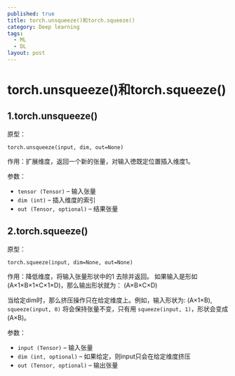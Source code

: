 ```yaml
---
published: true
title: torch.unsqueeze()和torch.squeeze()
category: Deep learning
tags: 
  - ML
  - DL
layout: post
---
```


# torch.unsqueeze()和torch.squeeze()

## 1.torch.unsqueeze()

原型：

```
torch.unsqueeze(input, dim, out=None)	
```

作用：扩展维度，返回一个新的张量，对输入徳既定位置插入维度1。

参数：

- `tensor (Tensor)` – 输入张量
- `dim (int)` – 插入维度的索引
- `out (Tensor, optional)` – 结果张量

## 2.torch.squeeze()

原型：

```
torch.squeeze(input, dim=None, out=None)
```

作用：降低维度，将输入张量形状中的1 去除并返回。 如果输入是形如(A×1×B×1×C×1×D)，那么输出形状就为： (A×B×C×D)

当给定dim时，那么挤压操作只在给定维度上。例如，输入形状为: (A×1×B), `squeeze(input, 0)` 将会保持张量不变，只有用 `squeeze(input, 1)`，形状会变成 (A×B)。

参数：

- `input (Tensor)` – 输入张量
- `dim (int, optional)` – 如果给定，则input只会在给定维度挤压
- `out (Tensor, optional)` – 输出张量